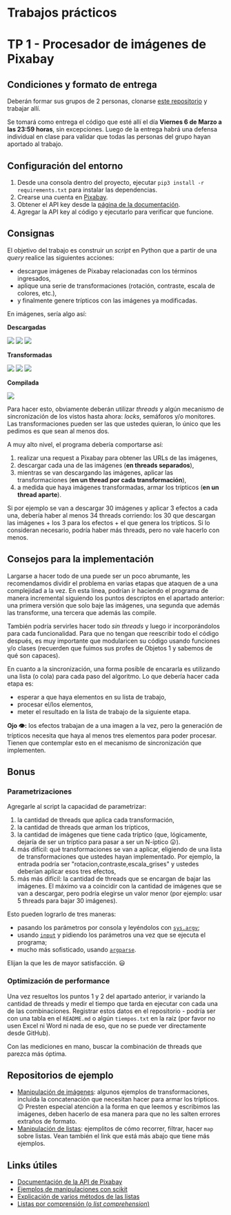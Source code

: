 # Trabajos prácticos

# TP 1 - Procesador de imágenes de Pixabay

## Condiciones y formato de entrega

Deberán formar sus grupos de 2 personas, clonarse [este repositorio](https://classroom.github.com/g/Qk8S9HgH) y trabajar allí. 

Se tomará como entrega el código que esté allí el día **Viernes 6 de Marzo a las 23:59 horas**, sin excepciones. Luego de la entrega habrá una defensa individual en clase para validar que todas las personas del grupo hayan aportado al trabajo.

## Configuración del entorno

1. Desde una consola dentro del proyecto, ejecutar `pip3 install -r requirements.txt` para instalar las dependencias.
1. Crearse una cuenta en [Pixabay](https://pixabay.com/accounts/register).
1. Obtener el API key desde la [página de la documentación](https://pixabay.com/api/docs/#api_search_images).
1. Agregar la API key al código y ejecutarlo para verificar que funcione.

## Consignas

El objetivo del trabajo es construir un _script_ en Python que a partir de una _query_ realice las siguientes acciones:
* descargue imágenes de Pixabay relacionadas con los términos ingresados,
* aplique una serie de transformaciones (rotación, contraste, escala de colores, etc.),
* y finalmente genere trípticos con las imágenes ya modificadas.

En imágenes, sería algo así:

**Descargadas**

![](assets/tp/bolivia-1.jpg)
![](assets/tp/bolivia-2.jpg)
![](assets/tp/bolivia-3.jpg)

**Transformadas**

![](assets/tp/procesada-bolivia-1.jpg)
![](assets/tp/procesada-bolivia-2.jpg)
![](assets/tp/procesada-bolivia-3.jpg)

**Compilada**

![](assets/tp/triptico-bolivia.jpg)

Para hacer esto, obviamente deberán utilizar _threads_ y algún mecanismo de sincronización de los vistos hasta ahora: _locks_, semáforos y/o monitores. Las transformaciones pueden ser las que ustedes quieran, lo único que les pedimos es que sean al menos dos.

A muy alto nivel, el programa debería comportarse así:
1. realizar una request a Pixabay para obtener las URLs de las imágenes,
1. descargar cada una de las imágenes (**en threads separados**),
1. mientras se van descargando las imágenes, aplicar las transformaciones (**en un thread por cada transformación**),
1. a medida que haya imágenes transformadas, armar los trípticos (**en un thread aparte**).

Si por ejemplo se van a descargar 30 imágenes y aplicar 3 efectos a cada una, debería haber al menos 34 threads corriendo: los 30 que descargan las imágenes + los 3 para los efectos + el que genera los trípticos. Si lo consideran necesario, podría haber más threads, pero no vale hacerlo con menos.

## Consejos para la implementación

Largarse a hacer todo de una puede ser un poco abrumante, les recomendamos dividir el problema en varias etapas que ataquen de a una complejidad a la vez. En esta línea, podrían ir haciendo el programa de manera incremental siguiendo los puntos descriptos en el apartado anterior: una primera versión que solo baje las imágenes, una segunda que además las transforme, una tercera que además las compile.

También podría servirles hacer todo _sin threads_ y luego ir incorporándolos para cada funcionalidad. Para que no tengan que reescribir todo el código después, es muy importante que modularicen su código usando funciones y/o clases (recuerden que fuimos sus profes de Objetos 1 y sabemos de qué son capaces).

En cuanto a la sincronización, una forma posible de encararla es utilizando una lista (o cola) para cada paso del algoritmo. Lo que debería hacer cada etapa es:
* esperar a que haya elementos en su lista de trabajo,
* procesar el/los elementos,
* meter el resultado en la lista de trabajo de la siguiente etapa.

**Ojo :eye::** los efectos trabajan de a una imagen a la vez, pero la generación de trípticos necesita que haya al menos tres elementos para poder procesar. Tienen que contemplar esto en el mecanismo de sincronización que implementen.

## Bonus

### Parametrizaciones

Agregarle al script la capacidad de parametrizar:

1. la cantidad de threads que aplica cada transformación,
1. la cantidad de threads que arman los trípticos,
1. la cantidad de imágenes que tiene cada tríptico (que, lógicamente, dejaría de ser un tríptico para pasar a ser un N-íptico :stuck_out_tongue:).
1. más difícil: qué transformaciones se van a aplicar, eligiendo de una lista de transformaciones que ustedes hayan implementado. Por ejemplo, la entrada podría ser "rotacion,contraste,escala_grises" y ustedes deberían aplicar esos tres efectos,
1. más más difícil: la cantidad de threads que se encargan de bajar las imágenes. El máximo va a coincidir con la cantidad de imágenes que se van a descargar, pero podría elegirse un valor menor (por ejemplo: usar 5 threads para bajar 30 imágenes).

Esto pueden lograrlo de tres maneras:
* pasando los parámetros por consola y leyéndolos con [`sys.argv`](https://www.tutorialspoint.com/python/python_command_line_arguments.htm);
* usando [`input`](https://docs.python.org/3.5/library/functions.html#input) y pidiendo los parámetros una vez que se ejecuta el programa;
* mucho más sofisticado, usando [`argparse`](https://docs.python.org/3.3/library/argparse.html).

Elijan la que les de mayor satisfacción. :smiley:

### Optimización de performance

Una vez resueltos los puntos 1 y 2 del apartado anterior, ir variando la cantidad de threads y medir el tiempo que tarda en ejecutar con cada una de las combinaciones. Registrar estos datos en el repositorio - podría ser con una tabla en el `README.md` o algún `tiempos.txt` en la raíz (por favor no usen Excel ni Word ni nada de eso, que no se puede ver directamente desde GitHub).

Con las mediciones en mano, buscar la combinación de threads que parezca más óptima.

## Repositorios de ejemplo

* [Manipulación de imágenes](https://github.com/concu-unahur/python-manipulacion-imagenes): algunos ejemplos de transformaciones, incluida la concatenación que necesitan hacer para armar los trípticos. :wink: Presten especial atención a la forma en que leemos y escribimos las imágenes, deben hacerlo de esa manera para que no les salten errores extraños de formato.
* [Manipulación de listas](https://github.com/concu-unahur/python-manipulacion-imagenes): ejemplitos de cómo recorrer, filtrar, hacer `map` sobre listas. Vean también el link que está más abajo que tiene más ejemplos.

## Links útiles

* [Documentación de la API de Pixabay](https://pixabay.com/api/docs/#api_search_images)
* [Ejemplos de manipulaciones con scikit](https://scikit-image.org/docs/dev/auto_examples/)
* [Explicación de varios métodos de las listas](https://likegeeks.com/python-list-functions/)
* [Listas por comprensión (o _list comprehension_)](https://www.programiz.com/python-programming/list-comprehension)
